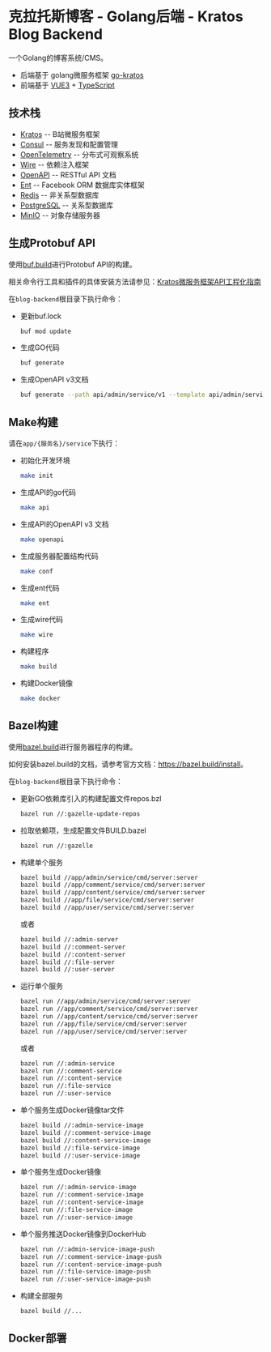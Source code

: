 # 克拉托斯博客 - Golang后端 - Kratos Blog Backend

一个Golang的博客系统/CMS。

- 后端基于 golang微服务框架 [go-kratos](https://go-kratos.dev/)
- 前端基于 [VUE3](https://vuejs.org/) + [TypeScript](https://www.typescriptlang.org/)

## 技术栈

* [Kratos](https://go-kratos.dev/) -- B站微服务框架
* [Consul](https://www.consul.io/) -- 服务发现和配置管理
* [OpenTelemetry](https://opentelemetry.io/) -- 分布式可观察系统
* [Wire](https://github.com/google/wire) -- 依赖注入框架
* [OpenAPI](https://www.openapis.org/) -- RESTful API 文档
* [Ent](https://entgo.io/) -- Facebook ORM 数据库实体框架
* [Redis](https://redis.io/) -- 非关系型数据库
* [PostgreSQL](https://www.postgresql.org/) -- 关系型数据库
* [MinIO](https://min.io/) -- 对象存储服务器

## 生成Protobuf API

使用[buf.build](https://buf.build/)进行Protobuf API的构建。

相关命令行工具和插件的具体安装方法请参见：[Kratos微服务框架API工程化指南](https://juejin.cn/post/7191095845096259641)

在`blog-backend`根目录下执行命令：

- 更新buf.lock

    ```bash
    buf mod update
    ```

- 生成GO代码

    ```bash
    buf generate
    ```

- 生成OpenAPI v3文档

    ```bash
    buf generate --path api/admin/service/v1 --template api/admin/service/v1/buf.openapi.gen.yaml
    ```

## Make构建

请在`app/{服务名}/service`下执行：

- 初始化开发环境

   ```bash
   make init
   ```

- 生成API的go代码

   ```bash
   make api
   ```

- 生成API的OpenAPI v3 文档

   ```bash
   make openapi
   ```

- 生成服务器配置结构代码

   ```bash
   make conf
   ```

- 生成ent代码

   ```bash
   make ent
   ```

- 生成wire代码

   ```bash
   make wire
   ```

- 构建程序

   ```bash
   make build
   ```

- 构建Docker镜像

   ```bash
   make docker
   ```

## Bazel构建

使用[bazel.build](https://bazel.build/)进行服务器程序的构建。

如何安装bazel.build的文档，请参考官方文档：<https://bazel.build/install>。

在`blog-backend`根目录下执行命令：

- 更新GO依赖库引入的构建配置文件repos.bzl

   ```bash
   bazel run //:gazelle-update-repos
   ```

- 拉取依赖项，生成配置文件BUILD.bazel

   ```bash
   bazel run //:gazelle
   ```

- 构建单个服务

  ```bash
  bazel build //app/admin/service/cmd/server:server
  bazel build //app/comment/service/cmd/server:server
  bazel build //app/content/service/cmd/server:server
  bazel build //app/file/service/cmd/server:server
  bazel build //app/user/service/cmd/server:server
  ```

  或者

  ```bash
  bazel build //:admin-server
  bazel build //:comment-server
  bazel build //:content-server
  bazel build //:file-server
  bazel build //:user-server
  ```

- 运行单个服务

  ```bash
  bazel run //app/admin/service/cmd/server:server
  bazel run //app/comment/service/cmd/server:server
  bazel run //app/content/service/cmd/server:server
  bazel run //app/file/service/cmd/server:server
  bazel run //app/user/service/cmd/server:server
  ```

  或者

  ```bash
  bazel run //:admin-service
  bazel run //:comment-service
  bazel run //:content-service
  bazel run //:file-service
  bazel run //:user-service
  ```

- 单个服务生成Docker镜像tar文件

  ```bash
  bazel build //:admin-service-image
  bazel build //:comment-service-image
  bazel build //:content-service-image
  bazel build //:file-service-image
  bazel build //:user-service-image
  ```

- 单个服务生成Docker镜像

  ```bash
  bazel run //:admin-service-image
  bazel run //:comment-service-image
  bazel run //:content-service-image
  bazel run //:file-service-image
  bazel run //:user-service-image
  ```

- 单个服务推送Docker镜像到DockerHub

  ```bash
  bazel run //:admin-service-image-push
  bazel run //:comment-service-image-push
  bazel run //:content-service-image-push
  bazel run //:file-service-image-push
  bazel run //:user-service-image-push
  ```

- 构建全部服务

  ```bash
  bazel build //...
  ```

## Docker部署
